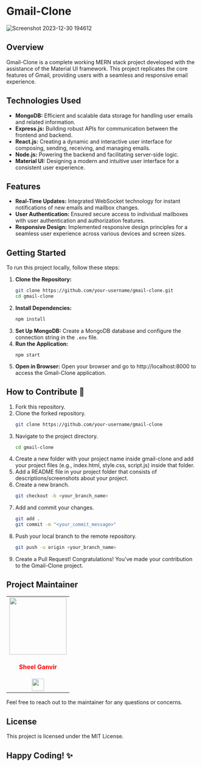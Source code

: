 # Gmail-Clone

![Screenshot 2023-12-30 194612](https://github.com/sheelganvir/Gmail-Clone/assets/128175450/84369c5d-97c0-438c-ac6d-83df98268aa5)


## Overview

Gmail-Clone is a complete working MERN stack project developed with the assistance of the Material UI framework. This project replicates the core features of Gmail, providing users with a seamless and responsive email experience.

## Technologies Used

- **MongoDB:** Efficient and scalable data storage for handling user emails and related information.
- **Express.js:** Building robust APIs for communication between the frontend and backend.
- **React.js:** Creating a dynamic and interactive user interface for composing, sending, receiving, and managing emails.
- **Node.js:** Powering the backend and facilitating server-side logic.
- **Material UI:** Designing a modern and intuitive user interface for a consistent user experience.

## Features

- **Real-Time Updates:** Integrated WebSocket technology for instant notifications of new emails and mailbox changes.
- **User Authentication:** Ensured secure access to individual mailboxes with user authentication and authorization features.
- **Responsive Design:** Implemented responsive design principles for a seamless user experience across various devices and screen sizes.

## Getting Started

To run this project locally, follow these steps:

1. **Clone the Repository:**
   ```bash
   git clone https://github.com/your-username/gmail-clone.git
   cd gmail-clone
2. **Install Dependencies:**
   ```bash
   npm install
3. **Set Up MongoDB:**
   Create a MongoDB database and configure the connection string in the `.env` file.
4. **Run the Application:**
   ```bash'
   npm start
5. **Open in Browser:**
   Open your browser and go to http://localhost:8000 to access the Gmail-Clone application.

## How to Contribute 🚀

1. Fork this repository.
2. Clone the forked repository.
   ```bash
   git clone https://github.com/your-username/gmail-clone
3. Navigate to the project directory.
   ```bash
   cd gmail-clone
4. Create a new folder with your project name inside gmail-clone and add your project files (e.g., index.html, style.css, script.js) inside that folder.
5. Add a README file in your project folder that consists of descriptions/screenshots about your project.
6. Create a new branch.
   ```bash
   git checkout -b <your_branch_name>
7. Add and commit your changes.
   ```bash
   git add .
   git commit -m "<your_commit_message>"
8. Push your local branch to the remote repository.
   ```bash
   git push -u origin <your_branch_name>
9. Create a Pull Request!
   Congratulations! You've made your contribution to the Gmail-Clone project.
   
## Project Maintainer

<table>
<tr>
<td align="center"><a href="https://github.com/sheelganvir"><img src="https://avatars.githubusercontent.com/u/128175450?v=4" width=150px height=150px /></a></br> <h4 style="color:red;">Sheel Ganvir</h4>
<a href="https://www.linkedin.com/in/sheel-ganvir/"><img src="https://media.licdn.com/dms/image/D4D03AQGWHsXNJiJ3cQ/profile-displayphoto-shrink_400_400/0/1672478857882?e=1709164800&v=beta&t=5dufWD4HoEGggDTL3KC2WyWS7UBRXJFLn2ZG3hFzLLY" width="32px" height="32px"></a></td>
</tr>
</table>
Feel free to reach out to the maintainer for any questions or concerns.

## License
This project is licensed under the MIT License.

## Happy Coding! ✨

   



